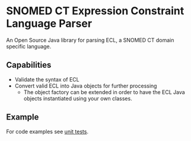 # SNOMED CT Expression Constraint Language Parser

An Open Source Java library for parsing ECL, a SNOMED CT domain specific language.

## Capabilities
- Validate the syntax of ECL
- Convert valid ECL into Java objects for further processing
  - The object factory can be extended in order to have the ECL Java objects instantiated using your own classes.

## Example
For code examples see [unit tests](https://github.com/IHTSDO/snomed-ecl-parser/blob/develop/src/test/java/org/snomed/langauges/ecl/ECLQueryBuilderTest.java#L22).
